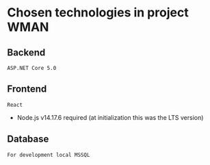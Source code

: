 Chosen technologies in project WMAN
==

## Backend
`ASP.NET Core 5.0`

## Frontend
`React`
- Node.js v14.17.6 required (at initialization this was the LTS version)

## Database
`For development local MSSQL`